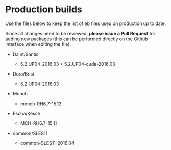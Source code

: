 # Production builds

Use the files below to keep the list of eb files used on production up to date. 

Since all changes need to be reviewed, **please issue a Pull Request** for adding new packages (this can be performed directly on the Github interface when editing the file).

* Daint/Santis 
  * 5.2.UP04-2016.03 + 5.2.UP04-cuda-2016.03

* Dora/Brisi 
  * 5.2.UP04-2016.03

* Monch
  * monch-RH6.7-15.12

* Escha/Kesch 
  * MCH-RH6.7-15.11

* common/SLES11
  * common-SLES11-2016.04

